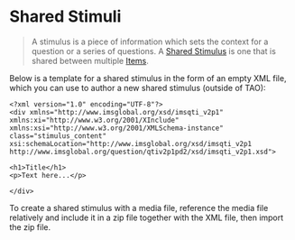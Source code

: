 <!--
created_at: 2018-11-12
authors:         
    - "Catherine Pease"
--> 

# Shared Stimuli

>A stimulus is a piece of information which sets the context for a question or a series of questions. A [Shared Stimulus](../appendix/glossary.md#shared-stimulus) is one that is shared between multiple [Items](../appendix/glossary.md#item).

Below is a template for a shared stimulus in the form of an empty XML file, which you can use to author a new shared stimulus (outside of TAO): 

```
<?xml version="1.0" encoding="UTF-8"?>
<div xmlns="http://www.imsglobal.org/xsd/imsqti_v2p1" xmlns:xi="http://www.w3.org/2001/XInclude" xmlns:xsi="http://www.w3.org/2001/XMLSchema-instance" class="stimulus_content" xsi:schemaLocation="http://www.imsglobal.org/xsd/imsqti_v2p1 http://www.imsglobal.org/question/qtiv2p1pd2/xsd/imsqti_v2p1.xsd">

<h1>Title</h1>
<p>Text here...</p>

</div>
```

To create a shared stimulus with a media file, reference the media file relatively and include it in a zip file together with the XML file, then import the zip file.
